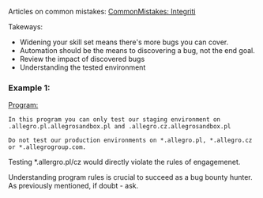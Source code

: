 Articles on common mistakes:
[CommonMistakes: Integriti](https://blog.intigriti.com/2024/04/17/4-bug-bounty-mistakes-and-how-to-avoid-them/)

Takeways:
- Widening your skill set means there's more bugs you can cover.
- Automation should be the means to discovering a bug, not the end goal.
- Review the impact of discovered bugs
- Understanding the tested environment

###  Example 1:

[Program:](https://app.intigriti.com/researcher/programs/allegro/allegrobugbounty/detail)
```
In this program you can only test our staging environment on .allegro.pl.allegrosandbox.pl and .allegro.cz.allegrosandbox.pl

Do not test our production environments on *.allegro.pl, *.allegro.cz or *.allegrogroup.com.
```

Testing *.allergro.pl/cz would directly violate the rules of engagemenet.

Understanding program rules is crucial to succeed as a bug bounty hunter. As previously mentioned, if doubt - ask.
